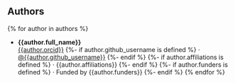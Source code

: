 ## Authors

{% for author in authors %}
+ **{{author.full_name}}**<br>
  [{{author.orcid}}](https://orcid.org/{{author.orcid}})
  {%- if author.github_username is defined %}
     · [\@{{author.github_username}}](https://github.com/{{author.github_username}})
  {%- endif %}
  {%- if author.affiliations is defined %}
     · {{author.affiliations}}
  {%- endif %}
  {%- if author.funders is defined %}
     · Funded by {{author.funders}}
  {%- endif %}
{% endfor %}
